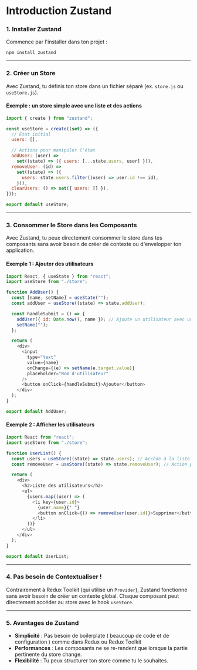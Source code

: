 # Introduction Zustand

### 1. **Installer Zustand**
Commence par l'installer dans ton projet :
```bash
npm install zustand
```

---

### 2. **Créer un Store**
Avec Zustand, tu définis ton store dans un fichier séparé (ex. `store.js` ou `useStore.js`).

#### Exemple : un store simple avec une liste et des actions
```javascript
import { create } from "zustand";

const useStore = create((set) => ({
  // État initial
  users: [],

  // Actions pour manipuler l'état
  addUser: (user) =>
    set((state) => ({ users: [...state.users, user] })),
  removeUser: (id) =>
    set((state) => ({
      users: state.users.filter((user) => user.id !== id),
    })),
  clearUsers: () => set({ users: [] }),
}));

export default useStore;
```

---

### 3. **Consommer le Store dans les Composants**
Avec Zustand, tu peux directement consommer le store dans tes composants sans avoir besoin de créer de contexte ou d'envelopper ton application.

#### Exemple 1 : Ajouter des utilisateurs
```javascript
import React, { useState } from "react";
import useStore from "./store";

function AddUser() {
  const [name, setName] = useState("");
  const addUser = useStore((state) => state.addUser);

  const handleSubmit = () => {
    addUser({ id: Date.now(), name }); // Ajoute un utilisateur avec un ID unique
    setName("");
  };

  return (
    <div>
      <input
        type="text"
        value={name}
        onChange={(e) => setName(e.target.value)}
        placeholder="Nom d'utilisateur"
      />
      <button onClick={handleSubmit}>Ajouter</button>
    </div>
  );
}

export default AddUser;
```

#### Exemple 2 : Afficher les utilisateurs
```javascript
import React from "react";
import useStore from "./store";

function UserList() {
  const users = useStore((state) => state.users); // Accède à la liste des utilisateurs
  const removeUser = useStore((state) => state.removeUser); // Action pour supprimer un utilisateur

  return (
    <div>
      <h2>Liste des utilisateurs</h2>
      <ul>
        {users.map((user) => (
          <li key={user.id}>
            {user.name}{" "}
            <button onClick={() => removeUser(user.id)}>Supprimer</button>
          </li>
        ))}
      </ul>
    </div>
  );
}

export default UserList;
```

---

### 4. **Pas besoin de Contextualiser !**
Contrairement à Redux Toolkit (qui utilise un `Provider`), Zustand fonctionne sans avoir besoin de créer un contexte global. Chaque composant peut directement accéder au store avec le hook `useStore`.

---

### 5. **Avantages de Zustand**
- **Simplicité** : Pas besoin de boilerplate ( beaucoup de code et de configuration ) comme dans Redux ou Redux Toolkit
- **Performances** : Les composants ne se re-rendent que lorsque la partie pertinente du store change.
- **Flexibilité** : Tu peux structurer ton store comme tu le souhaites.
